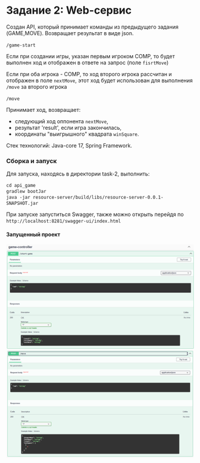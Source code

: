 # Задание 2: Web-сервис

Создан API, который принимает команды из предыдущего задания (GAME,MOVE).
Возвращает результат в виде json.

`/game-start`

Если при создании игры, указан первым игроком COMP, то будет выполнен ход и отображен в ответе на запрос (поле `fisrtMove`)

Если при оба игрока - COMP, то ход второго игрока рассчитан и отображен в поле `nextMove`, этот ход будет использован для выполнения `/move` за второго игрока

`/move`

Принимает ход, возвращает:
- следующий ход оппонента `nextMove`, 
- результат 'result', если игра закончилась,
- координаты "выигрышного" квадрата `winSquare`.


Стек технологий: Java-core 17, Spring Framework.

### Сборка и запуск
Для запуска, находясь в директории task-2, выполнить:
```
cd api_game
gradlew bootJar
java -jar resource-server/build/libs/resource-server-0.0.1-SNAPSHOT.jar
```
При запуске запуститься Swagger, также можно открыть перейдя по
`http://localhost:8281/swagger-ui/index.html`

#### Запущенный проект

![1](../img/task2.1.png)
![2](../img/task2.2.png)